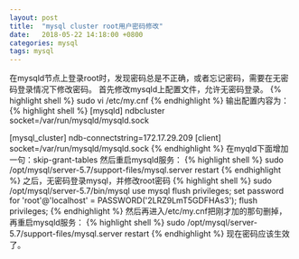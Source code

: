```yaml
---
layout: post
title:  "mysql cluster root用户密码修改"
date:   2018-05-22 14:18:00 +0800
categories: mysql
tags: mysql
---
```

在mysqld节点上登录root时，发现密码总是不正确，或者忘记密码，需要在无密码登录情况下修改密码。
首先修改mysqld上配置文件，允许无密码登录。
{% highlight shell %}
sudo vi /etc/my.cnf
{% endhighlight %}
输出配置内容为：
{% highlight shell %}
[mysqld]
ndbcluster
socket=/var/run/mysqld/mysqld.sock

[mysql_cluster]
ndb-connectstring=172.17.29.209
[client]
socket=/var/run/mysqld/mysqld.sock
{% endhighlight %}
在myqld下面增加一句：skip-grant-tables
然后重启mysqld服务：
{% highlight shell %}
sudo /opt/mysql/server-5.7/support-files/mysql.server restart
{% endhighlight %}
之后，无密码登录mysql，并修改root密码
{% highlight shell %}
sudo /opt/mysql/server-5.7/bin/mysql
use mysql
flush privileges;
set password for 'root'@'localhost' = PASSWORD('2LRZ9LmT5GDFHAs3');
flush privileges;
{% endhighlight %}
然后再进入/etc/my.cnf把刚才加的那句删掉，再重启mysqld服务：
{% highlight shell %}
sudo /opt/mysql/server-5.7/support-files/mysql.server restart
{% endhighlight %}
现在密码应该生效了。
